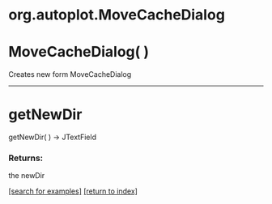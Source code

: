 # org.autoplot.MoveCacheDialog



# MoveCacheDialog( )
Creates new form MoveCacheDialog

***
<a name="getNewDir"></a>
# getNewDir
getNewDir(  ) &rarr; JTextField



### Returns:
the newDir

<a href="https://github.com/autoplot/dev/search?q=getNewDir&unscoped_q=getNewDir">[search for examples]</a>
<a href="https://github.com/autoplot/documentation/blob/master/javadoc/index-all.md">[return to index]</a>

